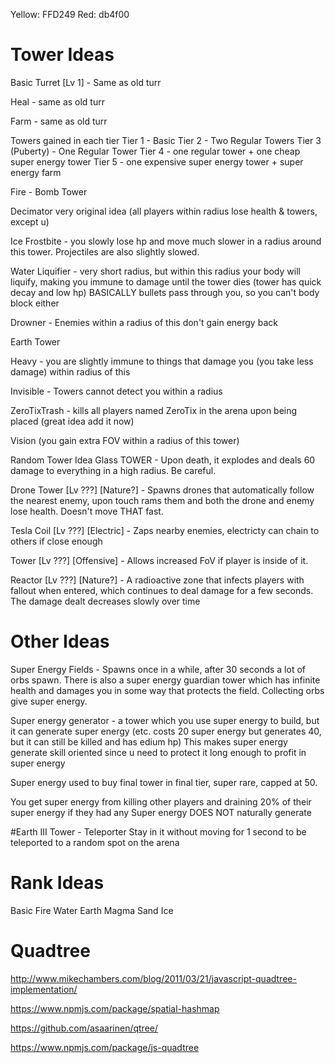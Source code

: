 Yellow: FFD249
Red: db4f00


# Tower Ideas

Basic Turret [Lv 1] - Same as old turr

Heal - same as old turr

Farm - same as old turr

Towers gained in each tier
Tier 1 - Basic
Tier 2 - Two Regular Towers
Tier 3 (Puberty) - One Regular Tower
Tier 4 - one regular tower + one cheap super energy tower
Tier 5 - one expensive super energy tower + super energy farm

Fire -
Bomb Tower


Decimator very original idea (all players within radius lose health & towers, except u)

Ice 
Frostbite - you slowly lose hp and move much slower in a radius around this tower. Projectiles are also slightly slowed.

Water
Liquifier - very short radius, but within this radius your body will liquify, making you immune to damage until the tower dies (tower has quick decay and low hp) BASICALLY bullets pass through you, so you can't body block either

Drowner - Enemies within a radius of this don't gain energy back

Earth Tower

Heavy - you are slightly immune to things that damage you (you take less damage) within radius of this

Invisible - Towers cannot detect you within a radius

ZeroTixTrash - kills all players named ZeroTix in the arena upon being placed (great idea add it now)

Vision (you gain extra FOV within a radius of this tower)


Random Tower Idea
Glass TOWER - Upon death, it explodes and deals 60 damage to everything in a high radius. Be careful.





Drone Tower [Lv ???] [Nature?] - Spawns drones that automatically follow the nearest enemy, upon touch rams them and both the drone and enemy lose
 health. Doesn't move THAT fast.

Tesla Coil [Lv ???] [Electric] - Zaps nearby enemies, electricty can chain to others if close enough

Tower [Lv ???] [Offensive] - Allows increased FoV if player is inside of it.

Reactor [Lv ???] [Nature?] - A radioactive zone that infects players with fallout when entered, which continues to deal damage for a few seconds. The damage dealt decreases slowly over time


# Other Ideas
Super Energy Fields - Spawns once in a while, after 30 seconds a lot of orbs spawn. There is also a super energy guardian tower which has infinite health and damages you in some way that protects the field. Collecting orbs give super energy.

Super energy generator - a tower which you use super energy to build, but it can generate super energy (etc. costs 20 super energy but generates 40, but it can still be killed and has edium hp)
This makes super energy generate skill oriented since u need to protect it long enough to profit in super energy


Super energy used to buy final tower in final tier, super rare, capped at 50. 

You get super energy from killing other players and draining 20% of their super energy if they had any
Super energy DOES NOT naturally generate

#Earth III Tower - Teleporter
Stay in it without moving for 1 second to be teleported to a random spot on the arena



# Rank Ideas

Basic
Fire Water Earth
Magma Sand Ice 


# Quadtree


http://www.mikechambers.com/blog/2011/03/21/javascript-quadtree-implementation/

https://www.npmjs.com/package/spatial-hashmap



https://github.com/asaarinen/qtree/

https://www.npmjs.com/package/js-quadtree

